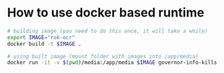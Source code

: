 # How to use docker based runtime

```bash
# building image (you need to do this once, it will take a while)
export IMAGE="rok-ocr"
docker build -t $IMAGE .

# using built image (mount folder with images into /app/media)
docker run -it -v $(pwd)/media:/app/media $IMAGE governor-info-kills
```
